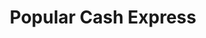 ---
title: Popular Cash Express
slug: popular-cash-express
updated-on: '2024-05-30T13:44:31.749Z'
created-on: '2024-05-30T13:41:46.671Z'
published-on: '2024-05-30T13:54:32.469Z'
f_city-state-2:
- cms/city/nogales-az.md
- cms/city/peoria-az.md
- cms/city/glendale-az.md
- cms/city/venice-ca.md
- cms/city/bell-ca.md
- cms/city/porterville-ca.md
- cms/city/escondido-ca.md
- cms/city/glendale-ca.md
- cms/city/bellflower-ca.md
- cms/city/vista-ca.md
- cms/city/sylmar-ca.md
- cms/city/corona-ca.md
- cms/city/anaheim-ca.md
- cms/city/hollywood-ca.md
- cms/city/azusa-ca.md
- cms/city/pomona-ca.md
- cms/city/san-jose-ca.md
- cms/city/el-monte-ca.md
- cms/city/san-pedro-ca.md
- cms/city/harbor-city-ca.md
- cms/city/van-nuys-ca.md
- cms/city/north-hills-ca.md
- cms/city/huntington-park-ca.md
- cms/city/panorama-city-ca.md
- cms/city/miami-beach-fl.md
f_locations:
- cms/payday-loan/popular-cash-express-24484.md
- cms/payday-loan/popular-cash-express-24485.md
- cms/payday-loan/popular-cash-express-24486.md
- cms/payday-loan/popular-cash-express-24487.md
- cms/payday-loan/popular-cash-express-24488.md
- cms/payday-loan/popular-cash-express-24489.md
- cms/payday-loan/popular-cash-express-24490.md
- cms/payday-loan/popular-cash-express-24491.md
- cms/payday-loan/popular-cash-express-24492.md
- cms/payday-loan/popular-cash-express-24493.md
- cms/payday-loan/popular-cash-express-24494.md
- cms/payday-loan/popular-cash-express-24495.md
- cms/payday-loan/popular-cash-express-24496.md
- cms/payday-loan/popular-cash-express-24497.md
- cms/payday-loan/popular-cash-express-24498.md
- cms/payday-loan/popular-cash-express-24499.md
- cms/payday-loan/popular-cash-express-24500.md
- cms/payday-loan/popular-cash-express-24501.md
- cms/payday-loan/popular-cash-express-24502.md
- cms/payday-loan/popular-cash-express-24503.md
- cms/payday-loan/popular-cash-express-24504.md
- cms/payday-loan/popular-cash-express-24505.md
- cms/payday-loan/popular-cash-express-24506.md
- cms/payday-loan/popular-cash-express-24507.md
- cms/payday-loan/popular-cash-express-24508.md
- cms/payday-loan/popular-cash-express-24509.md
- cms/payday-loan/popular-cash-express-24510.md
- cms/payday-loan/popular-cash-express-24511.md
- cms/payday-loan/popular-cash-express-24512.md
f_states:
- cms/state/arizona.md
- cms/state/california.md
- cms/state/florida.md
layout: '[company].html'
tags: company
---